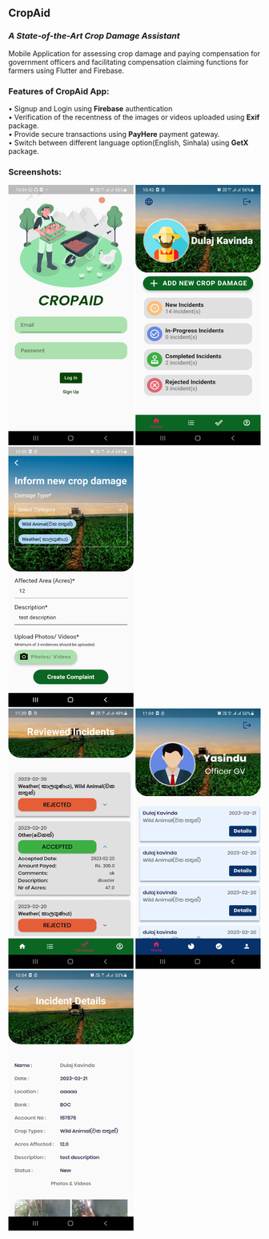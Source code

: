 ## CropAid

### *A State-of-the-Art Crop Damage Assistant*

Mobile Application for assessing crop damage and paying compensation for government officers and facilitating compensation claiming functions for farmers using Flutter and Firebase.

### Features of CropAid App:
 • Signup and Login using **Firebase** authentication\
 • Verification of the recentness of the images or videos uploaded using **Exif** package.\
 • Provide secure transactions using **PayHere** payment gateway.\
 • Switch between different language option(English, Sinhala) using **GetX** package.

### Screenshots:
<img src="https://github.com/Dulaj-Kavinda/CropAid-App/blob/main/ScreenShots/1.jpg" width="250" height="520"/> <img src="https://github.com/Dulaj-Kavinda/CropAid-App/blob/main/ScreenShots/3.jpg" width="250" height="520"/> <img src="https://github.com/Dulaj-Kavinda/CropAid-App/blob/main/ScreenShots/8.jpg" width="250" height="520"/>
<br>
<img src="https://github.com/Dulaj-Kavinda/CropAid-App/blob/main/ScreenShots/12.jpg" width="250" height="520"/> <img src="https://github.com/Dulaj-Kavinda/CropAid-App/blob/main/ScreenShots/9.jpg" width="250" height="520"/> <img src="https://github.com/Dulaj-Kavinda/CropAid-App/blob/main/ScreenShots/11.jpg" width="250" height="520"/>
